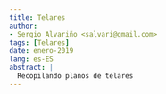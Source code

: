 ```yaml
---
title: Telares
author:
- Sergio Alvariño <salvari@gmail.com>
tags: [Telares]
date: enero-2019
lang: es-ES
abstract: |
  Recopilando planos de telares
---
```


